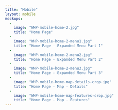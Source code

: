 ```yaml
---
title: "Mobile"
layout: mobile
mockups:
  -
    image: "WHP-mobile-home-2.jpg"
    title: "Home Page"
  -
    image: "WHP-mobile-home-2-menu1.jpg"
    title: "Home Page - Expanded Menu Part 1"
  -
    image: "WHP-mobile-home-2-menu2.jpg"
    title: "Home Page - Expanded Menu Part 2"
  -
    image: "WHP-mobile-home-2-menu3.jpg"
    title: "Home Page - Expanded Menu Part 3"
  -
    image: "WHP-mobile-home-map-details-crop.jpg"
    title: "Home Page - Map - Details"
  -
    image: "WHP-mobile-home-map-features-crop.jpg"
    title: "Home Page - Map - Features"
---
```

